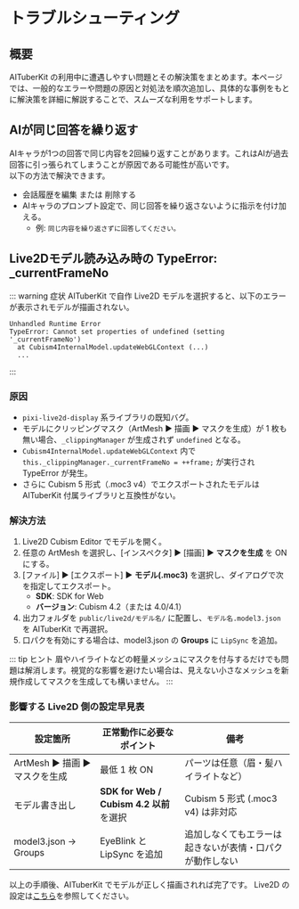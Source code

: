 # トラブルシューティング

## 概要

AITuberKit の利用中に遭遇しやすい問題とその解決策をまとめます。本ページでは、一般的なエラーや問題の原因と対処法を順次追加し、具体的な事例をもとに解決策を詳細に解説することで、スムーズな利用をサポートします。

## AIが同じ回答を繰り返す

AIキャラが1つの回答で同じ内容を2回繰り返すことがあります。これはAIが過去回答に引っ張られてしまうことが原因である可能性が高いです。<br>
以下の方法で解決できます。

- 会話履歴を編集 または 削除する
- AIキャラのプロンプト設定で、同じ回答を繰り返さないように指示を付け加える。
  - 例: `同じ内容を繰り返さずに回答してください。`

## Live2Dモデル読み込み時の TypeError: \_currentFrameNo

::: warning 症状
AITuberKit で自作 Live2D モデルを選択すると、以下のエラーが表示されモデルが描画されない。

```text
Unhandled Runtime Error
TypeError: Cannot set properties of undefined (setting '_currentFrameNo')
  at Cubism4InternalModel.updateWebGLContext (...)
  ...
```

:::

### 原因

- `pixi-live2d-display` 系ライブラリの既知バグ。
- モデルにクリッピングマスク（ArtMesh ▶ 描画 ▶ マスクを生成）が 1 枚も無い場合、`_clippingManager` が生成されず `undefined` となる。
- `Cubism4InternalModel.updateWebGLContext` 内で `this._clippingManager._currentFrameNo = ++frame;` が実行され TypeError が発生。
- さらに Cubism 5 形式（.moc3 v4）でエクスポートされたモデルは AITuberKit 付属ライブラリと互換性がない。

### 解決方法

1. Live2D Cubism Editor でモデルを開く。
2. 任意の ArtMesh を選択し、[インスペクタ] ▶ [描画] ▶ **マスクを生成** を ON にする。
3. [ファイル] ▶ [エクスポート] ▶ **モデル(.moc3)** を選択し、ダイアログで次を指定してエクスポート。
   - **SDK**: SDK for Web
   - **バージョン**: Cubism 4.2（または 4.0/4.1）
4. 出力フォルダを `public/live2d/モデル名/` に配置し、`モデル名.model3.json` を AITuberKit で再選択。
5. 口パクを有効にする場合は、model3.json の **Groups** に `LipSync` を追加。

::: tip ヒント
眉やハイライトなどの軽量メッシュにマスクを付与するだけでも問題は解消します。視覚的な影響を避けたい場合は、見えない小さなメッシュを新規作成してマスクを生成しても構いません。
:::

### 影響する Live2D 側の設定早見表

| 設定箇所                        | 正常動作に必要なポイント                 | 備考                                                     |
| ------------------------------- | ---------------------------------------- | -------------------------------------------------------- |
| ArtMesh ▶ 描画 ▶ マスクを生成 | 最低 1 枚 ON                             | パーツは任意（眉・髪ハイライトなど）                     |
| モデル書き出し                  | **SDK for Web / Cubism 4.2 以前** を選択 | Cubism 5 形式 (.moc3 v4) は非対応                        |
| model3.json → Groups            | EyeBlink と LipSync を追加               | 追加しなくてもエラーは起きないが表情・口パクが動作しない |

以上の手順後、AITuberKit でモデルが正しく描画されれば完了です。
Live2D の設定は[こちら](character/live2d.md)を参照してください。
